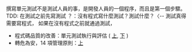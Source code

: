撰寫單元測試不是測試人員的事，是開發人員的一個程序，而且是第一個步驟。
TDD: 在測試之前先寫測試
？：沒有程式寫什麼測試？測試什麼？〈-- 測試真得需要寫程式，
    如果在沒有程式之前就通過測試，

* 程式碼品質的改善：單元測試執行與評估 ( [上](https://www.youtube.com/watch?v=j27oqh0Hczw), [下](https://www.youtube.com/watch?v=pyreWbxdFP4) )
* 轉危為安，14 項管理原則：[上](https://j401f2gmail.blogspot.com/2018/02/out-of-crisis-1-14.html)